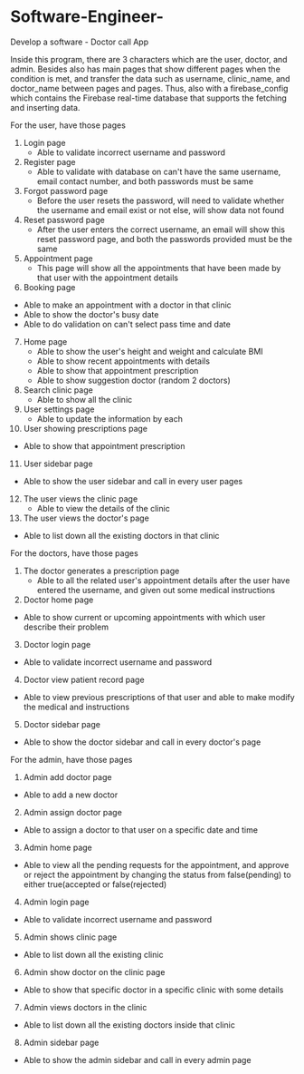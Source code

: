 # Software-Engineer-
Develop a software - Doctor call App

Inside this program, there are 3 characters which are the user, doctor, and admin. Besides also has main pages that show different pages when the condition is met, and transfer the data such as username, clinic_name, and doctor_name between pages and pages. Thus, also with a firebase_config which contains the Firebase real-time database that supports the fetching and inserting data.

For the user, have those pages
1. Login page
   - Able to validate incorrect username and password
2. Register page
   - Able to validate with database on can't have the same username, email contact number, and both passwords must be same
3. Forgot password page
   - Before the user resets the password, will need to validate whether the username and email exist or not else, will show data not found
4. Reset password page
   - After the user enters the correct username, an email will show this reset password page, and both the passwords provided must be the same
5. Appointment page
   - This page will show all the appointments that have been made by that user with the appointment details
6. Booking page
  - Able to make an appointment with a doctor in that clinic
  - Able to show the doctor's busy date
  - Able to do validation on can't select pass time and date
7. Home page
   - Able to show the user's height and weight and calculate BMI
   - Able to show recent appointments with details
   - Able to show that appointment prescription
   - Able to show suggestion doctor (random 2 doctors)
8. Search clinic page
   - Able to show all the clinic
9. User settings page
   - Able to update the information by each
10. User showing prescriptions page
   - Able to show that appointment prescription
11. User sidebar page
  - Able to show the user sidebar and call in every user pages
12. The user views the clinic page
    - Able to view the details of the clinic
13. The user views the doctor's page
  - Able to list down all the existing doctors in that clinic

For the doctors, have those pages
1. The doctor generates a prescription page
   - Able to all the related user's appointment details after the user have entered the username, and given out some medical instructions
2. Doctor home page
  - Able to show current or upcoming appointments with which user describe their problem
3. Doctor login page
  - Able to validate incorrect username and password
4. Doctor view patient record page
  - Able to view previous prescriptions of that user and able to make modify the medical and instructions
5. Doctor sidebar page
  - Able to show the doctor sidebar and call in every doctor's page

For the admin, have those pages
1. Admin add doctor page
  - Able to add a new doctor
2. Admin assign doctor page
  - Able to assign a doctor to that user on a specific date and time
3. Admin home page
  - Able to view all the pending requests for the appointment, and approve or reject the appointment by changing the status from false(pending) to either true(accepted or false(rejected)
4. Admin login page
  - Able to validate incorrect username and password
5. Admin shows clinic page
  - Able to list down all the existing clinic
6. Admin show doctor on the clinic page
  - Able to show that specific doctor in a specific clinic with some details
7. Admin views doctors in the clinic
  - Able to list down all the existing doctors inside that clinic
8. Admin sidebar page
  - Able to show the admin sidebar and call in every admin page






